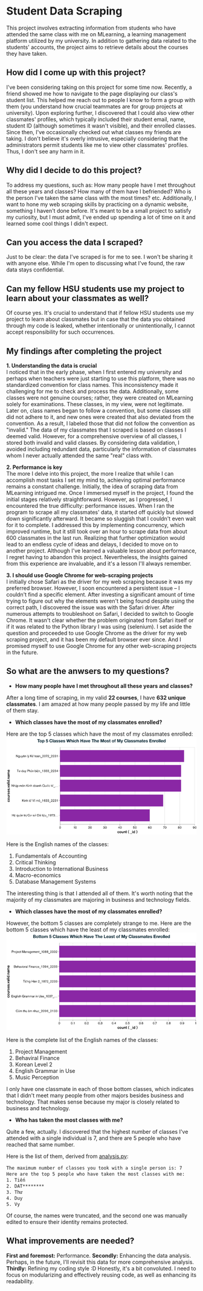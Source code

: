 # Student Data Scraping

This project involves extracting information from students who have attended the same class with me on MLearning, a learning management platform utilized by my university. In addition to gathering data related to the students' accounts, the project aims to retrieve details about the courses they have taken.

## How did I come up with this project?

I've been considering taking on this project for some time now. Recently, a friend showed me how to navigate to the page displaying our class's student list. This helped me reach out to people I know to form a group with them (you understand how crucial teammates are for group projects at university). Upon exploring further, I discovered that I could also view other classmates' profiles, which typically included their student email, name, student ID (although sometimes it wasn't visible), and their enrolled classes. Since then, I've occasionally checked out what classes my friends are taking. I don't believe it's overly intrusive, especially considering that the administrators permit students like me to view other classmates' profiles. Thus, I don't see any harm in it.

## Why did I decide to do this project?

To address my questions, such as: How many people have I met throughout all these years and classes? How many of them have I befriended? Who is the person I've taken the same class with the most times? etc. Additionally, I want to hone my web scraping skills by practicing on a dynamic website, something I haven't done before. It's meant to be a small project to satisfy my curiosity, but I must admit, I've ended up spending a lot of time on it and learned some cool things I didn't expect.

## Can you access the data I scraped?

Just to be clear: the data I've scraped is for me to see. I won't be sharing it with anyone else. While I'm open to discussing what I've found, the raw data stays confidential.

## Can my fellow HSU students use my project to learn about your classmates as well?

Of course yes. It's crucial to understand that if fellow HSU students use my project to learn about classmates but in case that the data you obtained through my code is leaked, whether intentionally or unintentionally, I cannot accept responsibility for such occurrences.

## My findings after completing the project

**1. Understanding the data is crucial**
<br>
I noticed that in the early phase, when I first entered my university and perhaps when teachers were just starting to use this platform, there was no standardized convention for class names. This inconsistency made it challenging for me to check and process the data. Additionally, some classes were not genuine courses; rather, they were created on MLearning solely for examinations. These classes, in my view, were not legitimate. Later on, class names began to follow a convention, but some classes still did not adhere to it, and new ones were created that also deviated from the convention. As a result, I labeled those that did not follow the convention as "invalid." The data of my classmates that I scraped is based on classes I deemed valid. However, for a comprehensive overview of all classes, I stored both invalid and valid classes. By considering data validation, I avoided including redundant data, particularly the information of classmates whom I never actually attended the same "real" class with.

**2. Performance is key**
<br>
The more I delve into this project, the more I realize that while I can accomplish most tasks I set my mind to, achieving optimal performance remains a constant challenge. Initially, the idea of scraping data from MLearning intrigued me. Once I immersed myself in the project, I found the initial stages relatively straightforward. However, as I progressed, I encountered the true difficulty: performance issues. When I ran the program to scrape all my classmates' data, it started off quickly but slowed down significantly afterward. It became so sluggish that I couldn't even wait for it to complete. I addressed this by implementing concurrency, which improved runtime, but it still took over an hour to scrape data from about 600 classmates in the last run. Realizing that further optimization would lead to an endless cycle of ideas and delays, I decided to move on to another project. Although I've learned a valuable lesson about performance, I regret having to abandon this project. Nevertheless, the insights gained from this experience are invaluable, and it's a lesson I'll always remember.

**3. I should use Google Chrome for web-scraping projects**
<br>
I initially chose Safari as the driver for my web scraping because it was my preferred browser. However, I soon encountered a persistent issue – I couldn't find a specific element. After investing a significant amount of time trying to figure out why the elements weren't being found despite using the correct path, I discovered the issue was with the Safari driver. After numerous attempts to troubleshoot on Safari, I decided to switch to Google Chrome. It wasn't clear whether the problem originated from Safari itself or if it was related to the Python library I was using (selenium). I set aside the question and proceeded to use Google Chrome as the driver for my web scraping project, and it has been my default browser ever since. And I promised myself to use Google Chrome for any other web-scraping projects in the future.

## So what are the anwsers to my questions?

* **How many people have I met throughout all these years and classes?**

After a long time of scraping, in my valid **22 courses**, I have **632 unique classmates**. I am amazed at how many people passed by my life and little of them stay.
<br>

* **Which classes have the most of my classmates enrolled?**

Here are the top 5 classes which have the most of my classmates enrolled:
![Top 5 Classes Which Have The Most of My Classmates Enrolled](figures/Top%205%20Classes%20Which%20Have%20The%20Most%20of%20My%20Classmates%20Enrolled.png)

Here is the English names of the classes:

1. Fundamentals of Accounting
2. Critical Thinking
3. Introduction to International Business
4. Macro-economics
5. Database Management Systems

The interesting thing is that I attended all of them. It's worth noting that the majority of my classmates are majoring in business and technology fields.

* **Which classes have the most of my classmates enrolled?**

However, the bottom 5 classes are completely strange to me. Here are the bottom 5 classes which have the least of my classmates enrolled:
![Top 5 Classes Which Have The Most of My Classmates Enrolled](figures/Bottom%205%20Classes%20Which%20Have%20The%20Least%20of%20My%20Classmates%20Enrolled.png)

Here is the complete list of the English names of the classes:

1. Project Management
2. Behaviral Finance
3. Korean Level 2
4. English Grammar in Use
5. Music Perception

I only have one classmate in each of those bottom classes, which indicates that I didn't meet many people from other majors besides business and technology. That makes sense because my major is closely related to business and technology.

* **Who has taken the most classes with me?**

Quite a few, actually. I discovered that the highest number of classes I've attended with a single individual is 7, and there are 5 people who have reached that same number.

Here is the list of them, derived from [analysis.py](/src/analysis.py):

```
The maximum number of classes you took with a single person is: 7
Here are the top 5 people who have taken the most classes with me:
1. Tiến
2. DAT********
3. Thư
4. Duy
5. Vy
```

Of course, the names were truncated, and the second one was manually edited to ensure their identity remains protected.

## What improvements are needed?

**First and foremost:** Performance.
**Secondly:** Enhancing the data analysis. Perhaps, in the future, I'll revisit this data for more comprehensive analysis.
**Thirdly:** Refining my coding style :D Honestly, it's a bit convoluted. I need to focus on modularizing and effectively reusing code, as well as enhancing its readability.
